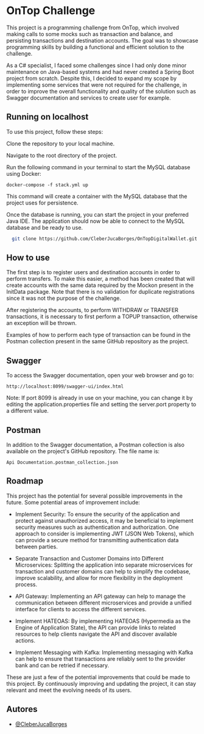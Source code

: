 
# OnTop Challenge

This project is a programming challenge from OnTop, which involved making calls to some mocks such as transaction and balance, and persisting transactions and destination accounts. The goal was to showcase programming skills by building a functional and efficient solution to the challenge.

As a C# specialist, I faced some challenges since I had only done minor maintenance on Java-based systems and had never created a Spring Boot project from scratch. Despite this, I decided to expand my scope by implementing some services that were not required for the challenge, in order to improve the overall functionality and quality of the solution such as Swagger documentation and services to create user for example.

## Running on localhost

To use this project, follow these steps:

Clone the repository to your local machine.

Navigate to the root directory of the project.

Run the following command in your terminal to start the MySQL database using Docker:

```code
docker-compose -f stack.yml up

```

This command will create a container with the MySQL database that the project uses for persistence.

Once the database is running, you can start the project in your preferred Java IDE. The application should now be able to connect to the MySQL database and be ready to use.

```bash
  git clone https://github.com/CleberJucaBorges/OnTopDigitalWallet.git
```
## How to use
The first step is to register users and destination accounts in order to perform transfers. To make this easier, a method has been created that will create accounts with the same data required by the Mockon present in the InitData package. Note that there is no validation for duplicate registrations since it was not the purpose of the challenge.

After registering the accounts, to perform WITHDRAW or TRANSFER transactions, it is necessary to first perform a TOPUP transaction, otherwise an exception will be thrown.

Examples of how to perform each type of transaction can be found in the Postman collection present in the same GitHub repository as the project.

## Swagger
To access the Swagger documentation, open your web browser and go to:

```
http://localhost:8099/swagger-ui/index.html
```
Note: If port 8099 is already in use on your machine, you can change it by editing the application.properties file and setting the server.port property to a different value.

## Postman
In addition to the Swagger documentation, a Postman collection is also available on the project's GitHub repository. 
The file name is:
```
Api Documentation.postman_collection.json
```
## Roadmap


This project has the potential for several possible improvements in the future. Some potential areas of improvement include:

- Implement Security: To ensure the security of the application and protect against unauthorized access, it may be beneficial to implement security measures such as authentication and authorization. One approach to consider is implementing JWT (JSON Web Tokens), which can provide a secure method for transmitting authentication data between parties.

- Separate Transaction and Customer Domains into Different Microservices: Splitting the application into separate microservices for transaction and customer domains can help to simplify the codebase, improve scalability, and allow for more flexibility in the deployment process.

- API Gateway: Implementing an API gateway can help to manage the communication between different microservices and provide a unified interface for clients to access the different services.

- Implement HATEOAS: By implementing HATEOAS (Hypermedia as the Engine of Application State), the API can provide links to related resources to help clients navigate the API and discover available actions.

- Implement Messaging with Kafka: Implementing messaging with Kafka can help to ensure that transactions are reliably sent to the provider bank and can be retried if necessary.

These are just a few of the potential improvements that could be made to this project. By continuously improving and updating the project, it can stay relevant and meet the evolving needs of its users.

## Autores

- [@CleberJucaBorges](https://github.com/CleberJucaBorges)

